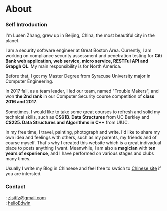 # About


### Self Introduction

I'm Lusen Zhang, grew up in Beijing, China, the most beautiful city in the planet.

I am a security software engineer at Great Boston Area. Currently, I am working on compliance security assessment and penetration testing for **Citi Bank web application, web service, micro service, RESTFul API and Grapgh QL**. My main responsibility is for North America.

Before that, I got my Master Degree from Syracuse University major in Computer Engineering. 

In 2017 fall, as a team leader, I led our team, named "Trouble Makers", and won **the 2nd rank** in our Computer Security course competition of **class 2016 and 2017**.

Sometimes, I would like to take some great courses to refresh and solid my technical skills, such as **CS61B. Data Structures** from UC Berkley and **CS225. Data Structures and Algorithms in C++** from UIUC.

In my free time, I travel, painting, photograph and write. I'd like to share my own idea and feelings with others, such as my parents, my friends and of course myself. That's why I created this website which is a great indivadual place to posts anything I want. Meanwhile, I am also a **magician** with t**en years of experience**, and I have performed on various stages and clubs many times.

Usually I write my Blog in Chinsese and feel free to swtich to [Chinese site](https://lusenzhang.github.io) if you are intersted.

### Contact

<i class="far fa-envelope"></i>: zlsitfz@gmail.com  
<i class="fab fa-instagram"></i>: [helloEdwin](https://www.instagram.com/helloedwin_/)


 <head> 
    <script defer src="https://use.fontawesome.com/releases/v5.0.13/js/all.js"></script> 
    <script defer src="https://use.fontawesome.com/releases/v5.0.13/js/v4-shims.js"></script> 
</head> 
<link rel="stylesheet" href="https://use.fontawesome.com/releases/v5.0.13/css/all.css">
